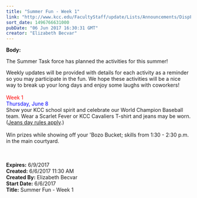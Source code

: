 ```yaml
---
title: "​Summer Fun - Week 1"
link: "http://www.kcc.edu/FacultyStaff/update/Lists/Announcements/DispForm.aspx?ID=2446"
sort_date: 1496766631000
pubDate: "06 Jun 2017 16:30:31 GMT"
creator: "Elizabeth Becvar"
---
```


<div><b>Body:</b> <div class="ExternalClassD4FF8EF68DFA422BBA5560B8F6F76F12"><p>The Summer Task force has planned the activities for this summer!  </p>
<p>Weekly updates will be provided with details for each activity as a reminder so you may participate in the fun. We hope these activities will be a nice way to break up your long days and enjoy some laughs with coworkers!<br /><br /><span style="color:red">Week 1</span><br /><span style="color:blue">Thursday, June 8</span><br />Show your KCC school spirit and celebrate our World Champion Baseball team. Wear a Scarlet Fever or KCC Cavaliers T-shirt and jeans may be worn. (<a href="/FacultyStaff/update/Documents/CasualDenimGuidelines.pdf">Jeans day rules apply</a>.)<br /> <br />Win prizes while showing off your 'Bozo Bucket; skills from 1:30 - 2:30 p.m. in the main courtyard.<br /><br /><br /></p></div></div>
<div><b>Expires:</b> 6/9/2017</div>
<div><b>Created:</b> 6/6/2017 11:30 AM</div>
<div><b>Created By:</b> Elizabeth Becvar</div>
<div><b>Start Date:</b> 6/6/2017</div>
<div><b>Title:</b> ​Summer Fun - Week 1</div>
